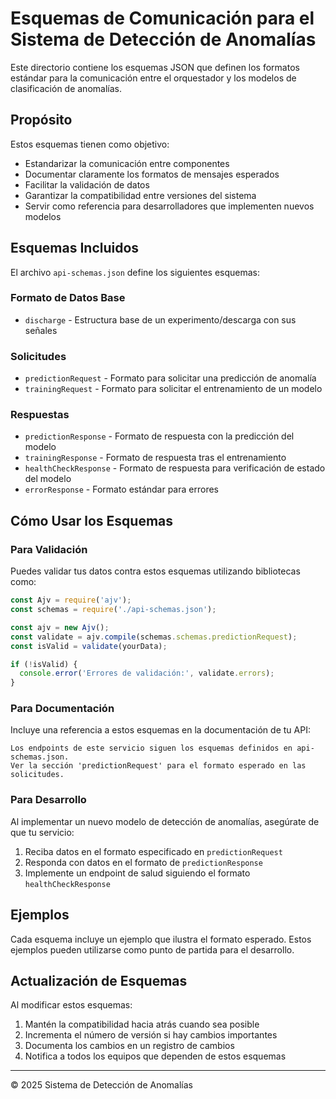 # Esquemas de Comunicación para el Sistema de Detección de Anomalías

Este directorio contiene los esquemas JSON que definen los formatos estándar para la comunicación entre el orquestador y los modelos de clasificación de anomalías.

## Propósito

Estos esquemas tienen como objetivo:

- Estandarizar la comunicación entre componentes
- Documentar claramente los formatos de mensajes esperados
- Facilitar la validación de datos
- Garantizar la compatibilidad entre versiones del sistema
- Servir como referencia para desarrolladores que implementen nuevos modelos

## Esquemas Incluidos

El archivo `api-schemas.json` define los siguientes esquemas:

### Formato de Datos Base

- `discharge` - Estructura base de un experimento/descarga con sus señales

### Solicitudes

- `predictionRequest` - Formato para solicitar una predicción de anomalía
- `trainingRequest` - Formato para solicitar el entrenamiento de un modelo

### Respuestas

- `predictionResponse` - Formato de respuesta con la predicción del modelo
- `trainingResponse` - Formato de respuesta tras el entrenamiento
- `healthCheckResponse` - Formato de respuesta para verificación de estado del modelo
- `errorResponse` - Formato estándar para errores

## Cómo Usar los Esquemas

### Para Validación

Puedes validar tus datos contra estos esquemas utilizando bibliotecas como:

```javascript
const Ajv = require('ajv');
const schemas = require('./api-schemas.json');

const ajv = new Ajv();
const validate = ajv.compile(schemas.schemas.predictionRequest);
const isValid = validate(yourData);

if (!isValid) {
  console.error('Errores de validación:', validate.errors);
}
```

### Para Documentación

Incluye una referencia a estos esquemas en la documentación de tu API:

```
Los endpoints de este servicio siguen los esquemas definidos en api-schemas.json.
Ver la sección 'predictionRequest' para el formato esperado en las solicitudes.
```

### Para Desarrollo

Al implementar un nuevo modelo de detección de anomalías, asegúrate de que tu servicio:

1. Reciba datos en el formato especificado en `predictionRequest`
2. Responda con datos en el formato de `predictionResponse`
3. Implemente un endpoint de salud siguiendo el formato `healthCheckResponse`

## Ejemplos

Cada esquema incluye un ejemplo que ilustra el formato esperado. Estos ejemplos pueden
utilizarse como punto de partida para el desarrollo.

## Actualización de Esquemas

Al modificar estos esquemas:

1. Mantén la compatibilidad hacia atrás cuando sea posible
2. Incrementa el número de versión si hay cambios importantes
3. Documenta los cambios en un registro de cambios
4. Notifica a todos los equipos que dependen de estos esquemas

---

© 2025 Sistema de Detección de Anomalías
